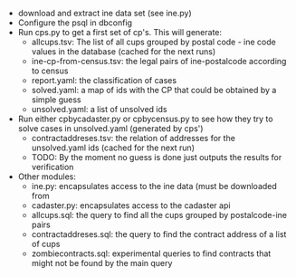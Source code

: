 - download and extract ine data set (see ine.py)
- Configure the psql in dbconfig
- Run cps.py to get a first set of cp's. This will generate:
	- allcups.tsv: The list of all cups grouped by postal code - ine code values in the database (cached for the next runs) 
	- ine-cp-from-census.tsv: the legal pairs of ine-postalcode according to census
	- report.yaml: the classification of cases
	- solved.yaml: a map of ids with the CP that could be obtained by a simple guess
	- unsolved.yaml: a list of unsolved ids 
- Run either cpbycadaster.py or cpbycensus.py to see how they try to solve cases in unsolved.yaml (generated by cps')
	- contractaddreses.tsv: the relation of addresses for the unsolved.yaml ids (cached for the next run)
	- TODO: By the moment no guess is done just outputs the results for verification
- Other modules:
	- ine.py: encapsulates access to the ine data (must be downloaded from 
	- cadaster.py: encapsulates access to the cadaster api
	- allcups.sql: the query to find all the cups grouped by postalcode-ine pairs
	- contractaddreses.sql: the query to find the contract address of a list of cups
	- zombiecontracts.sql: experimental queries to find contracts that might not be found by the main query




